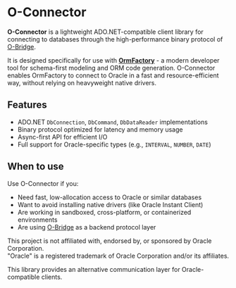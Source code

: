 # O-Connector

**O-Connector** is a lightweight ADO.NET-compatible client library for connecting to databases through the high-performance binary protocol of [O-Bridge](https://github.com/OrmFactory/o-bridge).

It is designed specifically for use with **[OrmFactory](https://ormfactory.com)** - a modern developer tool for schema-first modeling and ORM code generation.
O-Connector enables OrmFactory to connect to Oracle in a fast and resource-efficient way, without relying on heavyweight native drivers.
## Features

- ADO.NET `DbConnection`, `DbCommand`, `DbDataReader` implementations
- Binary protocol optimized for latency and memory usage
- Async-first API for efficient I/O
- Full support for Oracle-specific types (e.g., `INTERVAL`, `NUMBER`, `DATE`)

## When to use

Use O-Connector if you:

- Need fast, low-allocation access to Oracle or similar databases
- Want to avoid installing native drivers (like Oracle Instant Client)
- Are working in sandboxed, cross-platform, or containerized environments
- Are using [O-Bridge](https://github.com/OrmFactory/o-bridge) as a backend protocol layer


This project is not affiliated with, endorsed by, or sponsored by Oracle Corporation.  
"Oracle" is a registered trademark of Oracle Corporation and/or its affiliates.

This library provides an alternative communication layer for Oracle-compatible clients.
